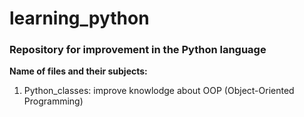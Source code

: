 # learning_python

### Repository for improvement in the Python language

**Name of files and their subjects:**

1. Python_classes: improve knowlodge about OOP (Object-Oriented Programming)
